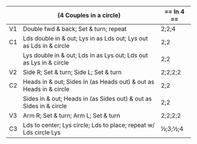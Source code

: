 ||(4 Couples in a circle) | == In 4 == |
|-----|----|-----|
|V1| Double fwd & back; Set & turn; repeat |2;2;4|
|C1| Lds double in & out; Lys in as Lds out; Lys out as Lds in & circle |2;2|
||Lys double in & out; Lds in as Lys out; Lds out as Lys in & circle |2;2|
|V2| Side R; Set & turn; Side L; Set & turn |2;2;2;2|
|C2| Heads in & out; Sides in (as Heads out) & out as Heads in & circle |2;2|
||Sides in & out; Heads in (as Sides out) & out as Sides in & circle |2;2|
|V3| Arm R; Set & turn; Arm L; Set & turn |2;2;2;2|
|C3| Lds to center; Lys circle; Lds to place; repeat w/ Lds circle Lys |½;3;½;4|
